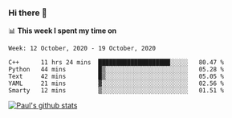 ### Hi there 👋

📊 **This week I spent my time on**
<!--START_SECTION:waka-->
```text
Week: 12 October, 2020 - 19 October, 2020

C++      11 hrs 24 mins  ████████████████████░░░░░   80.47 % 
Python   44 mins         █▒░░░░░░░░░░░░░░░░░░░░░░░   05.28 % 
Text     42 mins         █▒░░░░░░░░░░░░░░░░░░░░░░░   05.05 % 
YAML     21 mins         ▓░░░░░░░░░░░░░░░░░░░░░░░░   02.56 % 
Smarty   12 mins         ▒░░░░░░░░░░░░░░░░░░░░░░░░   01.51 % 
```
<!--END_SECTION:waka-->


[![Paul's github stats](https://github-readme-stats.vercel.app/api?username=mickeyouyou&theme=dracula&show_icons=true)](https://github.com/anuraghazra/github-readme-stats)
